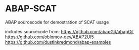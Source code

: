 # ABAP-SCAT
ABAP sourcecode for demostration of SCAT usage

includes sourcecode from:
https://github.com/abapGit/abapGit
https://github.com/oblomov-dev/ABAP2UI5
https://github.com/dustinkredmond/abap-examples
